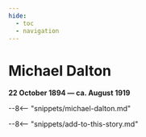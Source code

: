```yaml
---
hide:
  - toc
  - navigation 
---
```


# Michael Dalton

**22 October 1894 — ca. August 1919**

--8<-- "snippets/michael-dalton.md"

--8<-- "snippets/add-to-this-story.md"